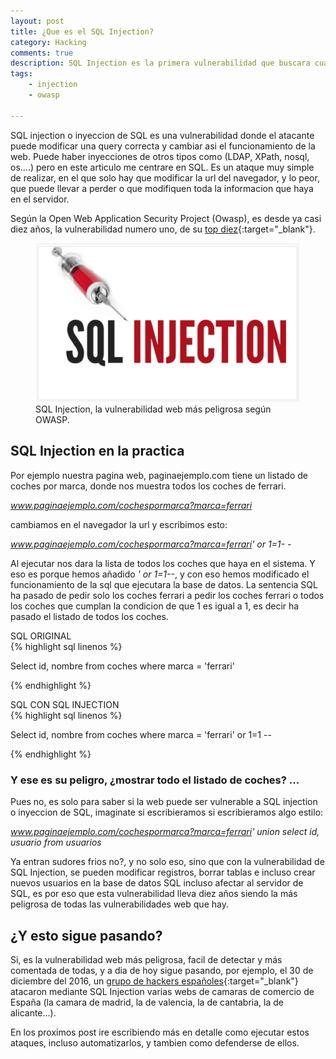 ```yaml
---
layout: post
title: ¿Que es el SQL Injection?
category: Hacking
comments: true
description: SQL Injection es la primera vulnerabilidad que buscara cualquier hacker en una pagina web. Es un ataque facil de hacer, y cuyo resultado puede ser catastrofico para una empresa.
tags:
    - injection
    - owasp

---
```



SQL injection o inyeccion de SQL es una vulnerabilidad donde el atacante puede modificar una query correcta y cambiar asi el funcionamiento de la web. Puede haber inyecciones de otros tipos como (LDAP, XPath, nosql, os....) pero en este articulo me centrare en SQL. Es un ataque muy simple de realizar, en el que solo hay que modificar la url del navegador, y lo peor, que puede llevar a perder o que modifiquen toda la informacion que haya en el servidor.

Según la Open Web Application Security Project (Owasp), es desde ya casi diez años, la vulnerabilidad numero uno, de su [top diez](https://www.owasp.org/index.php/Top_10_2013-A1-Injection){:target="_blank"}. 




<figure>
<img alt="que es sql injection" class="img img-responsive" src="/resources/images/que-es-sql-injection/sql-injection.png"/>
<figcaption>
SQL Injection, la vulnerabilidad web más peligrosa según OWASP. 
</figcaption>
</figure>

## SQL Injection en la practica

Por ejemplo nuestra pagina web, paginaejemplo.com tiene un listado de coches por marca, donde nos muestra todos los coches de ferrari.

*www.paginaejemplo.com/cochespormarca?marca=ferrari*

cambiamos en el navegador la url y escribimos esto:

*www.paginaejemplo.com/cochespormarca?marca=ferrari' or 1=1- -*

Al ejecutar nos dara la lista de todos los coches que haya en el sistema. Y eso es porque hemos añadido *' or 1=1--*, y con eso hemos modificado el funcionamiento de la sql que ejecutara la base de datos. La sentencia SQL ha pasado de pedir solo los coches ferrari a pedir los coches ferrari o todos los coches que cumplan la condicion de que 1 es igual a 1, es decir ha pasado el listado de todos los coches.

<div class="env-header">SQL ORIGINAL</div>
{% highlight sql linenos %}

Select id, nombre from coches where marca = 'ferrari'

{% endhighlight %}

<div class="env-header">SQL CON SQL INJECTION</div>
{% highlight sql linenos %}

Select id, nombre from coches where marca = 'ferrari' 
or 1=1 --

{% endhighlight %}

### Y ese es su peligro, ¿mostrar todo el listado de coches? ...

Pues no, es solo para saber si la web puede ser vulnerable a SQL injection o inyeccion de SQL, imaginate si escribieramos si escribieramos algo estilo:

*www.paginaejemplo.com/cochespormarca?marca=ferrari' union select id, usuario from usuarios*

Ya entran sudores frios no?, y no solo eso, sino que con la vulnerabilidad de SQL Injection, se pueden modificar registros, borrar tablas e incluso crear nuevos usuarios en la base de datos SQL incluso afectar al servidor de SQL, es por eso que esta vulnerabilidad lleva diez años siendo la más peligrosa de todas las vulnerabilidades web que hay.

## ¿Y esto sigue pasando?

Si, es la vulnerabilidad web más peligrosa, facil de detectar y más comentada de todas, y a dia de hoy sigue pasando, por ejemplo, el 30 de diciembre del 2016, un [grupo de hackers españoles](http://la9deanon.tumblr.com/post/155170575049/haciendo-lulz-con-las-c%C3%A1maras-de-comercio-del){:target="_blank"} atacaron mediante SQL Injection varias webs de camaras de comercio de España (la camara de madrid, la de valencia, la de cantabria, la de alicante...).

En los proximos post ire escribiendo más en detalle como ejecutar estos ataques, incluso automatizarlos, y tambien como defenderse de ellos.









